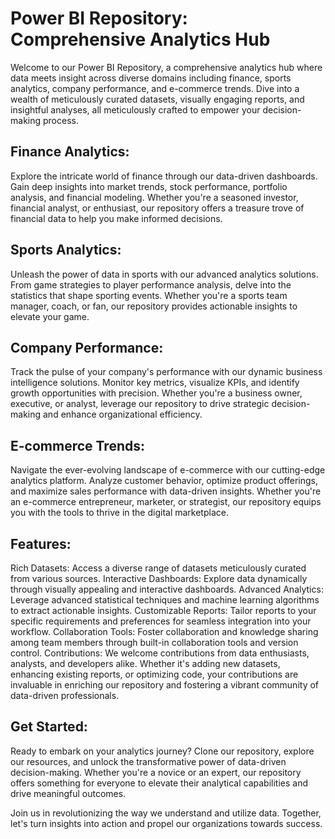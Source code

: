 # Power BI Repository: Comprehensive Analytics Hub

Welcome to our Power BI Repository, a comprehensive analytics hub where data meets insight across diverse domains including finance, sports analytics, company performance, and e-commerce trends. Dive into a wealth of meticulously curated datasets, visually engaging reports, and insightful analyses, all meticulously crafted to empower your decision-making process.

## Finance Analytics:
Explore the intricate world of finance through our data-driven dashboards. Gain deep insights into market trends, stock performance, portfolio analysis, and financial modeling. Whether you're a seasoned investor, financial analyst, or enthusiast, our repository offers a treasure trove of financial data to help you make informed decisions.

## Sports Analytics:
Unleash the power of data in sports with our advanced analytics solutions. From game strategies to player performance analysis, delve into the statistics that shape sporting events. Whether you're a sports team manager, coach, or fan, our repository provides actionable insights to elevate your game.

## Company Performance:
Track the pulse of your company's performance with our dynamic business intelligence solutions. Monitor key metrics, visualize KPIs, and identify growth opportunities with precision. Whether you're a business owner, executive, or analyst, leverage our repository to drive strategic decision-making and enhance organizational efficiency.

## E-commerce Trends:
Navigate the ever-evolving landscape of e-commerce with our cutting-edge analytics platform. Analyze customer behavior, optimize product offerings, and maximize sales performance with data-driven insights. Whether you're an e-commerce entrepreneur, marketer, or strategist, our repository equips you with the tools to thrive in the digital marketplace.

## Features:

Rich Datasets: Access a diverse range of datasets meticulously curated from various sources.
Interactive Dashboards: Explore data dynamically through visually appealing and interactive dashboards.
Advanced Analytics: Leverage advanced statistical techniques and machine learning algorithms to extract actionable insights.
Customizable Reports: Tailor reports to your specific requirements and preferences for seamless integration into your workflow.
Collaboration Tools: Foster collaboration and knowledge sharing among team members through built-in collaboration tools and version control.
Contributions:
We welcome contributions from data enthusiasts, analysts, and developers alike. Whether it's adding new datasets, enhancing existing reports, or optimizing code, your contributions are invaluable in enriching our repository and fostering a vibrant community of data-driven professionals.

## Get Started:
Ready to embark on your analytics journey? Clone our repository, explore our resources, and unlock the transformative power of data-driven decision-making. Whether you're a novice or an expert, our repository offers something for everyone to elevate their analytical capabilities and drive meaningful outcomes.

Join us in revolutionizing the way we understand and utilize data. Together, let's turn insights into action and propel our organizations towards success.

